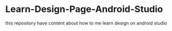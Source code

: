 # Learn-Design-Page-Android-Studio
this repository have content about how to me learn design on android studio
